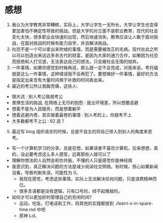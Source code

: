 # 感想
1. 我认为大学教育非常糟糕，实际上，大学让学生一无所长，大学让学生也变得更加害怕不确定性导致的挑战。但是大学的对立面不是职业教育，现代的社会变化太快，很多职业会快速的出现，然后快速消失。教育应该让人敢于面对挑战，在面对挑战的时候有能力自学，并且解决挑战。
2. 社恐不是一个可以拿出来吹嘘的事情，而是需要被改正的毛病。现代社会之所以可以创造出来远远多余古代的财富，是因为大家的通力合作，如果因为社恐而拒绝和人打交道，无法表达自己的想法，只会被社会无情的抛弃。
3. 一件事情，如果你感觉到时候再说，那么就一定不会完成，对我来说，考托福就是这么一件事情，这种错误我不会再犯了。要想做好一件事情，最好的方法是指定出来含有大量时间用于补救的时间表出来。
4. 最近的考公热让我脑壳痛，这些人:
  - 随大流 : 别人考公我就考公
  - 畏惧生活的挑战, 在网络上无尽的抱怨 : 就业环境差，所以想要逃避
  - 想着不是为人民服务，而是想着躺平
  - 想着逃避内卷，其实做着最卷的事情 : 别人考的上，你就考不上
  - 大多数都考不上公 : 62 选 1
5. 最近写 blog 组织语言的时候，总是不自主的将自己带入到别人的角度来思考。
  - 写一个计算机学习的分享，总是在想，如果读者不喜欢计算机，后来想想，真的，没必要考虑这么多人感受，远离那些人就可以了
  - 理解你想法的人自然会和你共振，不懂的人只是感觉你是神经病
- 我意识到，真正解决问题的方法是减少阅读社交网络。有时候，担心如果新闻没看，导致判断失误，可能性为 0。
  - 我现在感觉，考虑这些事情，实际上无法解决任何问题，只是浪费精神而已。
  - 很多言语都是没有逻辑，只有口号的，经不起推敲的。
- 如何才可以更加好的管理自己的空闲时间?
  - 运动，吃饭，打电话和工作，将其他的实践都放到 ./learn-x-in-spare-time.md 中吧
  - 原神 LoL
